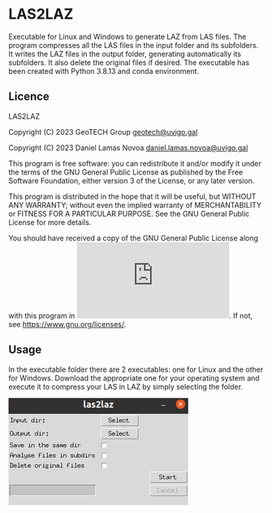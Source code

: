 # LAS2LAZ

Executable for Linux and Windows to generate LAZ from LAS files.
The program compresses all the LAS files in the input folder and its subfolders.
It writes the LAZ files in the output folder, generating automatically its subfolders.
It also delete the original files if desired.
The executable has been created with Python 3.8.13 and conda environment.

## Licence

LAS2LAZ

Copyright (C) 2023 GeoTECH Group <geotech@uvigo.gal>

Copyright (C) 2023 Daniel Lamas Novoa <daniel.lamas.novoa@uvigo.gal>

This program is free software: you can redistribute it and/or modify it under the terms of the GNU General Public License as published by the Free Software Foundation, either version 3 of the License, or any later version.

This program is distributed in the hope that it will be useful, but WITHOUT ANY WARRANTY; without even the implied warranty of MERCHANTABILITY or FITNESS FOR A PARTICULAR PURPOSE. See the GNU General Public License for more details.

You should have received a copy of the GNU General Public License along with this program in ![COPYING](https://github.com/GeoTechUVigo/las2laz/blob/master/COPYING.md). If not, see <https://www.gnu.org/licenses/>. 

## Usage

In the executable folder there are 2 executables: one for Linux and the other for Windows.
Download the appropriate one for your operating system and execute it to compress your LAS in LAZ by simply selecting the folder.

![image](https://github.com/GeoTechUVigo/las2laz/blob/master/images/las2laz_image.png)
